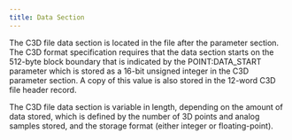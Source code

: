 ```yaml
---
title: Data Section
---
```


The C3D file data section is located in the file after the parameter section.  The C3D format specification requires that the data section starts on the 512-byte block boundary that is indicated by the POINT:DATA_START parameter which is stored as a 16-bit unsigned integer in the C3D parameter section.  A copy of this value is also stored in the 12-word C3D file header record.

The C3D file data section is variable in length, depending on the amount of data stored, which is defined by the number of 3D points and analog samples stored, and the storage format (either integer or floating-point).
